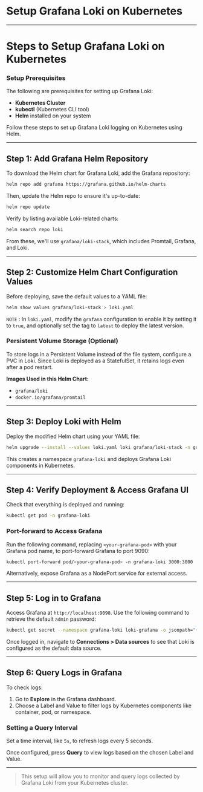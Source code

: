 # Setup Grafana Loki on Kubernetes
---


# Steps to Setup Grafana Loki on Kubernetes

### Setup Prerequisites

The following are prerequisites for setting up Grafana Loki:

- **Kubernetes Cluster** 
- **kubectl** (Kubernetes CLI tool)
- **Helm** installed on your system

Follow these steps to set up Grafana Loki logging on Kubernetes using Helm.

---

## Step 1: Add Grafana Helm Repository

To download the Helm chart for Grafana Loki, add the Grafana repository:

```bash
helm repo add grafana https://grafana.github.io/helm-charts
```

Then, update the Helm repo to ensure it's up-to-date:

```bash
helm repo update
```

Verify by listing available Loki-related charts:

```bash
helm search repo loki
```

From these, we'll use `grafana/loki-stack`, which includes Promtail, Grafana, and Loki.

---

## Step 2: Customize Helm Chart Configuration Values

Before deploying, save the default values to a YAML file:

```bash
helm show values grafana/loki-stack > loki.yaml
```

`NOTE` : In `loki.yaml`, modify the `grafana` configuration to enable it by setting it to `true`, and optionally set the tag to `latest` to deploy the latest version.

### Persistent Volume Storage (Optional)
To store logs in a Persistent Volume instead of the file system, configure a PVC in Loki. Since Loki is deployed as a StatefulSet, it retains logs even after a pod restart.

**Images Used in this Helm Chart:**
- `grafana/loki`
- `docker.io/grafana/promtail`

---

## Step 3: Deploy Loki with Helm

Deploy the modified Helm chart using your YAML file:

```bash
helm upgrade --install --values loki.yaml loki grafana/loki-stack -n grafana-loki --create-namespace
```

This creates a namespace `grafana-loki` and deploys Grafana Loki components in Kubernetes.

---

## Step 4: Verify Deployment & Access Grafana UI

Check that everything is deployed and running:

```bash
kubectl get pod -n grafana-loki
```

### Port-forward to Access Grafana
Run the following command, replacing `<your-grafana-pod>` with your Grafana pod name, to port-forward Grafana to port 9090:

```bash
kubectl port-forward pod/<your-grafana-pod> -n grafana-loki 3000:3000
```

Alternatively, expose Grafana as a NodePort service for external access.

---

## Step 5: Log in to Grafana

Access Grafana at `http://localhost:9090`. Use the following command to retrieve the default `admin` password:

```bash
kubectl get secret --namespace grafana-loki loki-grafana -o jsonpath="{.data.admin-password}" | base64 --decode ; echo
```

Once logged in, navigate to **Connections > Data sources** to see that Loki is configured as the default data source.

---

## Step 6: Query Logs in Grafana

To check logs:

1. Go to **Explore** in the Grafana dashboard.
2. Choose a Label and Value to filter logs by Kubernetes components like container, pod, or namespace.

### Setting a Query Interval
Set a time interval, like `5s`, to refresh logs every 5 seconds. 

Once configured, press **Query** to view logs based on the chosen Label and Value. 

---

> This setup will allow you to monitor and query logs collected by Grafana Loki from your Kubernetes cluster.
